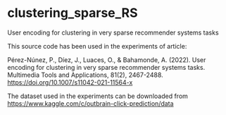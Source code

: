 # clustering_sparse_RS
User encoding for clustering in very sparse recommender systems tasks

This source code has been used in the experiments of article:

Pérez-Núnez, P., Díez, J., Luaces, O., & Bahamonde, A. (2022). User encoding for clustering in very sparse recommender systems tasks. Multimedia Tools and Applications, 81(2), 2467-2488.
https://doi.org/10.1007/s11042-021-11564-x

The dataset used in the experiments can be downloaded from https://www.kaggle.com/c/outbrain-click-prediction/data
